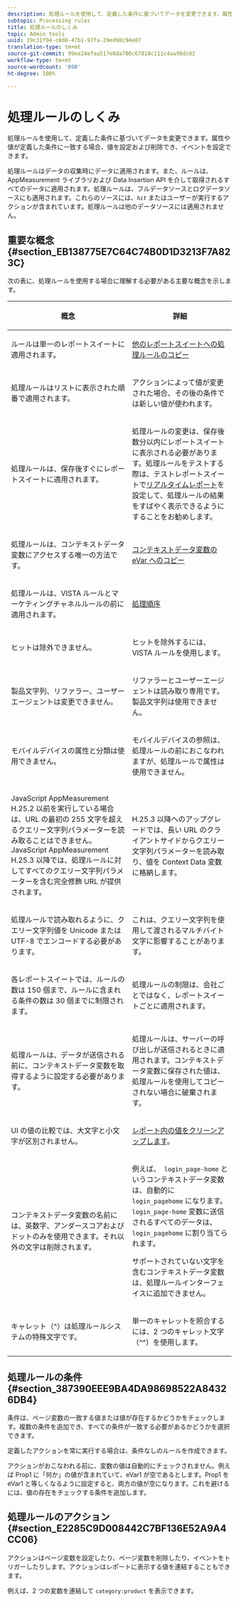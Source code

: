 ```yaml
---
description: 処理ルールを使用して、定義した条件に基づいてデータを変更できます。属性や値が定義した条件に一致する場合、値を設定および削除でき、イベントを設定できます。
subtopic: Processing rules
title: 処理ルールのしくみ
topic: Admin tools
uuid: 19c31f94-c8d8-47b1-97fa-29ed98c94e87
translation-type: tm+mt
source-git-commit: 99ee24efaa517e8da700c67818c111c4aa90dc02
workflow-type: tm+mt
source-wordcount: '690'
ht-degree: 100%

---
```



# 処理ルールのしくみ

処理ルールを使用して、定義した条件に基づいてデータを変更できます。属性や値が定義した条件に一致する場合、値を設定および削除でき、イベントを設定できます。

処理ルールはデータの収集時にデータに適用されます。また、ルールは、AppMeasurement ライブラリおよび Data Insertion API を介して取得されるすべてのデータに適用されます。処理ルールは、フルデータソースとログデータソースにも適用されます。これらのソースには、*`hit`* またはユーザーが実行するアクションが含まれています。処理ルールは他のデータソースには適用されません。

## 重要な概念 {#section_EB138775E7C64C74B0D1D3213F7A823C}

次の表に、処理ルールを使用する場合に理解する必要がある主要な概念を示します。

<table id="table_287C606AE26E47AA8F737411990ACEB2"> 
 <thead> 
  <tr> 
   <th colname="col1" class="entry"> <p>概念 </p> </th> 
   <th colname="col2" class="entry"> <p>詳細 </p> </th> 
  </tr> 
 </thead>
 <tbody> 
  <tr> 
   <td colname="col1"> <p>ルールは単一のレポートスイートに適用されます。 </p> </td> 
   <td colname="col2"> <p> <a href="/help/admin/admin/c-processing-rules/c-processing-rules-configuration/t-processing-rules-copy-to-rs.md"> 他のレポートスイートへの処理ルールのコピー </a> </p> </td> 
  </tr> 
  <tr> 
   <td colname="col1"> <p>処理ルールはリストに表示された順番で適用されます。 </p> </td> 
   <td colname="col2"> <p>アクションによって値が変更された場合、その後の条件では新しい値が使われます。 </p> </td> 
  </tr> 
  <tr> 
   <td colname="col1"> <p>処理ルールは、保存後すぐにレポートスイートに適用されます。 </p> </td> 
   <td colname="col2"> <p>処理ルールの変更は、保存後数分以内にレポートスイートに表示される必要があります。処理ルールをテストする際は、テストレポートスイートで<a href="/help/admin/admin/realtime/t-realtime-admin.md">リアルタイムレポート</a>を設定して、処理ルールの結果をすばやく表示できるようにすることをお勧めします。 </p> </td> 
  </tr> 
  <tr> 
   <td colname="col1"> <p>処理ルールは、コンテキストデータ変数にアクセスする唯一の方法です。 </p> </td> 
   <td colname="col2"> <p> <a href="/help/admin/admin/c-processing-rules/processing-rules-examples/processing-rules-copy-context-data.md"> コンテキストデータ変数の eVar へのコピー </a> </p> </td> 
  </tr> 
  <tr> 
   <td colname="col1"> <p>処理ルールは、VISTA ルールとマーケティングチャネルルールの前に適用されます。 </p> </td> 
   <td colname="col2"> <p> <a href="/help/admin/admin/c-processing-rules/c-processing-rules-configuration/processing-rule-order.md"> 処理順序 </a> </p> </td> 
  </tr> 
  <tr> 
   <td colname="col1"> <p>ヒットは除外できません。 </p> </td> 
   <td colname="col2"> <p>ヒットを除外するには、VISTA ルールを使用します。 </p> </td> 
  </tr> 
  <tr> 
   <td colname="col1"> <p>製品文字列、リファラー、ユーザーエージェントは変更できません。 </p> </td> 
   <td colname="col2"> <p>リファラーとユーザーエージェントは読み取り専用です。製品文字列は使用できません。 </p> </td> 
  </tr> 
  <tr> 
   <td colname="col1"> <p>モバイルデバイスの属性と分類は使用できません。 </p> </td> 
   <td colname="col2"> <p>モバイルデバイスの参照は、処理ルールの前におこなわれますが、処理ルールで属性は使用できません。 </p> </td> 
  </tr> 
  <tr> 
   <td colname="col1"> <p>JavaScript AppMeasurement H.25.2 以前を実行している場合は、URL の最初の 255 文字を超えるクエリー文字列パラメーターを読み取ることはできません。JavaScript AppMeasurement H.25.3 以降では、処理ルールに対してすべてのクエリー文字列パラメーターを含む完全修飾 URL が提供されます。 </p> </td> 
   <td colname="col2"> <p>H.25.3 以降へのアップグレードでは、長い URL のクライアントサイドからクエリー文字列パラメーターを読み取り、値を Context Data 変数に格納します。 </p> </td> 
  </tr> 
  <tr> 
   <td colname="col1"> <p>処理ルールで読み取れるように、クエリー文字列値を Unicode または UTF-8 でエンコードする必要があります。 </p> </td> 
   <td colname="col2"> <p>これは、クエリー文字列を使用して渡されるマルチバイト文字に影響することがあります。 </p> </td> 
  </tr> 
  <tr> 
   <td colname="col1"> <p>各レポートスイートでは、ルールの数は 150 個まで、ルールに含まれる条件の数は 30 個までに制限されます。 </p> </td> 
   <td colname="col2"> <p>処理ルールの制限は、会社ごとではなく、レポートスイートごとに適用されます。 </p> </td> 
  </tr> 
  <tr> 
   <td colname="col1"> <p>処理ルールは、データが送信される前に、コンテキストデータ変数を取得するように設定する必要があります。 </p> </td> 
   <td colname="col2"> <p>処理ルールは、サーバーの呼び出しが送信されるときに適用されます。コンテキストデータ変数に保存された値は、処理ルールを使用してコピーされない場合に破棄されます。 </p> </td> 
  </tr> 
  <tr> 
   <td colname="col1"> <p>UI の値の比較では、大文字と小文字が区別されません。 </p> </td> 
   <td colname="col2"> <p> <a href="/help/admin/admin/c-processing-rules/processing-rules-examples/clean-up-values-in-a-report.md">レポート内の値をクリーンアップします</a>。 </p> </td> 
  </tr> 
  <tr> 
   <td colname="col1"> <p>コンテキストデータ変数の名前には、英数字、アンダースコアおよびドットのみを使用できます。それ以外の文字は削除されます。 </p> </td> 
   <td colname="col2"> <p>例えば、<code> login_page-home</code> というコンテキストデータ変数は、自動的に <code> login_pagehome</code> になります。<code> login_page-home</code> 変数に送信されるすべてのデータは、<code> login_pagehome</code> に割り当てられます。 </p> <p>サポートされていない文字を含むコンテキストデータ変数は、処理ルールインターフェイスに追加できません。 </p> </td> 
  </tr> 
  <tr> 
   <td colname="col1"> <p>キャレット（^）は処理ルールシステムの特殊文字です。 </p> </td> 
   <td colname="col2"> <p>単一のキャレットを照合するには、2 つのキャレット文字（^^）を使用します。 </p> </td> 
  </tr> 
 </tbody> 
</table>

## 処理ルールの条件  {#section_387390EEE9BA4DA98698522A84326DB4}

条件は、ページ変数の一致する値または値が存在するかどうかをチェックします。複数の条件を追加でき、すべての条件が一致する必要があるかどうかを選択できます。

定義したアクションを常に実行する場合は、条件なしのルールを作成できます。

アクションがおこなわれる前に、変数の値は自動的にチェックされません。例えば Prop1 に「何か」の値が含まれていて、eVar1 が空であるとします。Prop1 を eVar1 と等しくなるように設定すると、両方の値が空になります。これを避けるには、値の存在をチェックする条件を追加します。

## 処理ルールのアクション  {#section_E2285C9D008442C7BF136E52A9A4CC06}

アクションはページ変数を設定したり、ページ変数を削除したり、イベントをトリガーしたりします。アクションはレポートに表示する値を連結することもできます。

例えば、2 つの変数を連結して `category:product` を表示できます。
